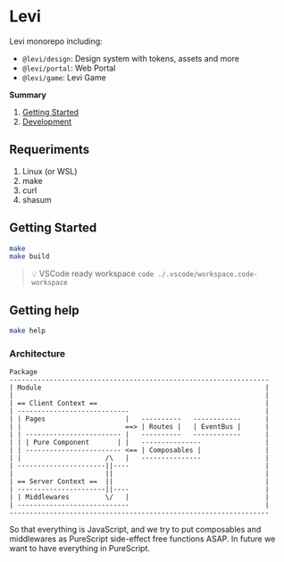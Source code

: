 # Levi

Levi monorepo including:

- `@levi/design`: Design system with tokens, assets and more
- `@levi/portal`: Web Portal
- `@levi/game`: Levi Game

**Summary**

1. [Getting Started](#getting-started)
2. [Development](#development)

## Requeriments

1. Linux (or WSL)
2. make
3. curl
4. shasum

## Getting Started

```bash
make
make build
```

> :bulb: VSCode ready workspace `code ./.vscode/workspace.code-workspace`

## Getting help

```bash
make help
```

### Architecture

```
Package
-----------------------------------------------------------------
| Module                                                        |
|                                                               |
| == Client Context ==                                          | 
| ----------------------------                                  |
| | Pages                    |   ----------   ------------      |
| |                          ==> | Routes |   | EventBus |      |
| | ------------------------ |   ----------   ------------      |
| | | Pure Component       | |   ---------------                |
| | ------------------------ <== | Composables |                |
| |                     /\   |   ---------------                |
| ----------------------||----                                  |
|                       ||                                      |
| == Server Context ==  ||                                      |
| ----------------------||----                                  |
| | Middlewares         \/   |                                  |
| ----------------------------                                  |
-----------------------------------------------------------------
```

So that everything is JavaScript, and we try to put composables and middlewares as PureScript side-effect free functions ASAP. In future we want to have everything in PureScript.